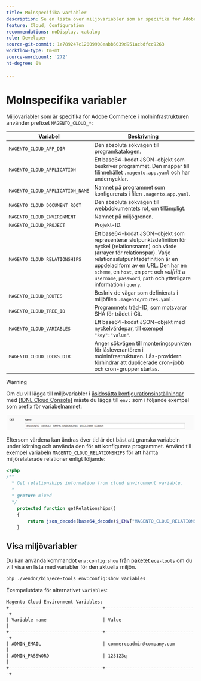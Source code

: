 ```yaml
---
title: Molnspecifika variabler
description: Se en lista över miljövariabler som är specifika för Adobe Commerce om molninfrastruktur.
feature: Cloud, Configuration
recommendations: noDisplay, catalog
role: Developer
source-git-commit: 1e789247c12009908eabb6039d951acbdfcc9263
workflow-type: tm+mt
source-wordcount: '272'
ht-degree: 0%

---
```


# Molnspecifika variabler

Miljövariabler som är specifika för Adobe Commerce i molninfrastrukturen använder prefixet `MAGENTO_CLOUD_*`:

| Variabel | Beskrivning |
| -------- | --------------- |
| `MAGENTO_CLOUD_APP_DIR` | Den absoluta sökvägen till programkatalogen. |
| `MAGENTO_CLOUD_APPLICATION` | Ett base64-kodat JSON-objekt som beskriver programmet. Den mappar till filinnehållet `.magento.app.yaml` och har undernycklar. |
| `MAGENTO_CLOUD_APPLICATION_NAME` | Namnet på programmet som konfigurerats i filen `.magento.app.yaml`. |
| `MAGENTO_CLOUD_DOCUMENT_ROOT` | Den absoluta sökvägen till webbdokumentets rot, om tillämpligt. |
| `MAGENTO_CLOUD_ENVIRONMENT` | Namnet på miljögrenen. |
| `MAGENTO_CLOUD_PROJECT` | Projekt-ID. |
| `MAGENTO_CLOUD_RELATIONSHIPS` | Ett base64-kodat JSON-objekt som representerar slutpunktsdefinition för nyckel (relationsnamn) och värde (arrayer för relationspar). Varje relationsslutpunktsdefinition är en uppdelad form av en URL. Den har en `scheme`, en `host`, en `port` och _valfritt_ a `username`, `password`, `path` och ytterligare information i `query`. |
| `MAGENTO_CLOUD_ROUTES` | Beskriv de vägar som definierats i miljöfilen `.magento/routes.yaml`. |
| `MAGENTO_CLOUD_TREE_ID` | Programmets träd-ID, som motsvarar SHA för trädet i Git. |
| `MAGENTO_CLOUD_VARIABLES` | Ett base64-kodat JSON-objekt med nyckelvärdepar, till exempel `"key":"value"`. |
| `MAGENTO_CLOUD_LOCKS_DIR` | Anger sökvägen till monteringspunkten för låsleverantören i molninfrastrukturen. Lås-providern förhindrar att duplicerade cron-jobb och cron-grupper startas. |

>[!WARNING]
>
>Om du vill lägga till miljövariabler i [åsidosätta konfigurationsinställningar](https://experienceleague.adobe.com/docs/commerce-operations/configuration-guide/paths/override-config-settings.html) med [[!DNL Cloud Console]](../project/overview.md) måste du lägga till `env:` som i följande exempel som prefix för variabelnamnet:
>
>![Exempel på miljövariabel](../../assets/set-env-variable-ui.png)

Eftersom värdena kan ändras över tid är det bäst att granska variabeln under körning och använda den för att konfigurera programmet. Använd till exempel variabeln `MAGENTO_CLOUD_RELATIONSHIPS` för att hämta miljörelaterade relationer enligt följande:

```php
<?php
/**
  * Get relationships information from cloud environment variable.
  *
  * @return mixed
  */
    protected function getRelationships()
    {
        return json_decode(base64_decode($_ENV["MAGENTO_CLOUD_RELATIONSHIPS"]), true);
    }
```

## Visa miljövariabler

Du kan använda kommandot `env:config:show` från [paketet `ece-tools`](../dev-tools/package-overview.md) om du vill visa en lista med variabler för den aktuella miljön.

```bash
php ./vendor/bin/ece-tools env:config:show variables
```

Exempelutdata för alternativet `variables`:

```
Magento Cloud Environment Variables:
+-----------------------------------+----------------------------------+
| Variable name                     | Value                            |
+-----------------------------------+----------------------------------+
| ADMIN_EMAIL                       | commerceadmin@company.com        |
| ADMIN_PASSWORD                    | 123123q                          |
+-----------------------------------+----------------------------------+
```
